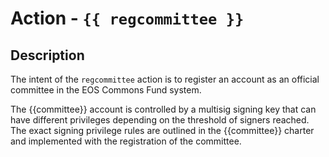 # Action - `{{ regcommittee }}`

## Description

The intent of the `regcommittee` action is to register an account as an official committee in the EOS Commons Fund system.

The {{committee}} account is controlled by a multisig signing key that can have different privileges depending on the threshold of signers reached. The exact signing privilege rules are outlined in the {{committee}} charter and implemented with the registration of the committee.

